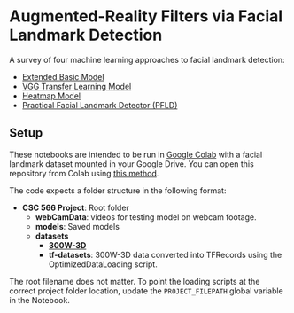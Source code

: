 # Augmented-Reality Filters via Facial Landmark Detection

A survey of four machine learning approaches to facial landmark detection:

- [Extended Basic Model](https://github.com/Waidhoferj/CSC-566-Project/tree/main)
- [VGG Transfer Learning Model](https://github.com/Waidhoferj/CSC-566-Project/tree/vgg-transfer-learning)
- [Heatmap Model](https://github.com/Waidhoferj/CSC-566-Project/tree/heatmaps)
- [Practical Facial Landmark Detector (PFLD)](https://github.com/Waidhoferj/CSC-566-Project/tree/PFLD)

## Setup

These notebooks are intended to be run in [Google Colab](https://colab.research.google.com) with a facial landmark dataset mounted in your Google Drive. You can open this repository from Colab using [this method](https://stackoverflow.com/questions/62596466/how-can-i-run-notebooks-of-a-github-project-in-google-colab).

The code expects a folder structure in the following format:

- **CSC 566 Project**: Root folder
  - **webCamData**: videos for testing model on webcam footage.
  - **models**: Saved models
  - **datasets**
    - [**300W-3D**](http://www.cbsr.ia.ac.cn/users/xiangyuzhu/projects/3DDFA/main.htm)
    - **tf-datasets**: 300W-3D data converted into TFRecords using the OptimizedDataLoading script.

The root filename does not matter. To point the loading scripts at the correct project folder location, update the `PROJECT_FILEPATH` global variable in the Notebook.
